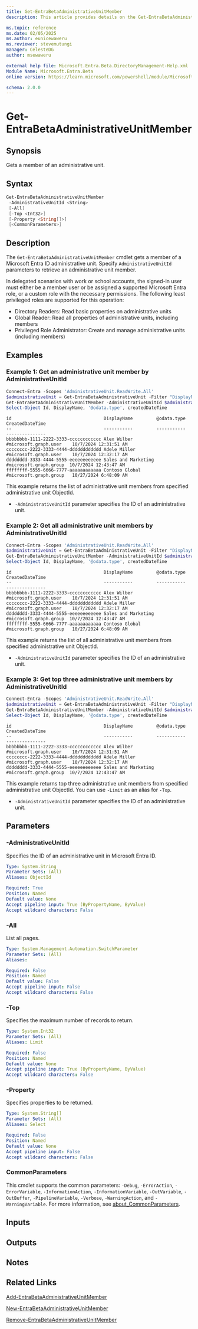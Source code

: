 ```yaml
---
title: Get-EntraBetaAdministrativeUnitMember
description: This article provides details on the Get-EntraBetaAdministrativeUnitMember command.

ms.topic: reference
ms.date: 02/05/2025
ms.author: eunicewaweru
ms.reviewer: stevemutungi
manager: CelesteDG
author: msewaweru

external help file: Microsoft.Entra.Beta.DirectoryManagement-Help.xml
Module Name: Microsoft.Entra.Beta
online version: https://learn.microsoft.com/powershell/module/Microsoft.Entra.Beta/Get-EntraBetaAdministrativeUnitMember

schema: 2.0.0
---
```


# Get-EntraBetaAdministrativeUnitMember

## Synopsis

Gets a member of an administrative unit.

## Syntax

```powershell
Get-EntraBetaAdministrativeUnitMember
 -AdministrativeUnitId <String>
 [-All]
 [-Top <Int32>]
 [-Property <String[]>]
 [<CommonParameters>]
```

## Description

The `Get-EntraBetaAdministrativeUnitMember` cmdlet gets a member of a Microsoft Entra ID administrative unit. Specify `AdministrativeUnitId` parameters to retrieve an administrative unit member.

In delegated scenarios with work or school accounts, the signed-in user must either be a member user or be assigned a supported Microsoft Entra role, or a custom role with the necessary permissions. The following least privileged roles are supported for this operation:

- Directory Readers: Read basic properties on administrative units
- Global Reader: Read all properties of administrative units, including members
- Privileged Role Administrator: Create and manage administrative units (including members)

## Examples

### Example 1: Get an administrative unit member by AdministrativeUnitId

```powershell
Connect-Entra -Scopes 'AdministrativeUnit.ReadWrite.All'
$administrativeUnit = Get-EntraBetaAdministrativeUnit -Filter "DisplayName eq '<administrativeunit-display-name>'"
Get-EntraBetaAdministrativeUnitMember -AdministrativeUnitId $administrativeUnit.Id |
Select-Object Id, DisplayName, '@odata.type', createdDateTime
```

```Output
id                                   DisplayName         @odata.type              CreatedDateTime
--                                   -----------         -----------              ---------------
bbbbbbbb-1111-2222-3333-cccccccccccc Alex Wilber        #microsoft.graph.user    10/7/2024 12:31:51 AM
cccccccc-2222-3333-4444-dddddddddddd Adele Miller      #microsoft.graph.user    10/7/2024 12:32:17 AM
dddddddd-3333-4444-5555-eeeeeeeeeeee Sales and Marketing #microsoft.graph.group  10/7/2024 12:43:47 AM
ffffffff-5555-6666-7777-aaaaaaaaaaaa Contoso Global     #microsoft.graph.group   10/27/2024 6:48:09 AM
```

This example returns the list of administrative unit members from specified administrative unit ObjectId.

- `-AdministrativeUnitId` parameter specifies the ID of an administrative unit.

### Example 2: Get all administrative unit members by AdministrativeUnitId

```powershell
Connect-Entra -Scopes 'AdministrativeUnit.ReadWrite.All'
$administrativeUnit = Get-EntraBetaAdministrativeUnit -Filter "DisplayName eq '<administrativeunit-display-name>'"
Get-EntraBetaAdministrativeUnitMember -AdministrativeUnitId $administrativeUnit.Id -All |
Select-Object Id, DisplayName, '@odata.type', createdDateTime
```

```Output
id                                   DisplayName         @odata.type              CreatedDateTime
--                                   -----------         -----------              ---------------
bbbbbbbb-1111-2222-3333-cccccccccccc Alex Wilber        #microsoft.graph.user    10/7/2024 12:31:51 AM
cccccccc-2222-3333-4444-dddddddddddd Adele Miller      #microsoft.graph.user    10/7/2024 12:32:17 AM
dddddddd-3333-4444-5555-eeeeeeeeeeee Sales and Marketing #microsoft.graph.group  10/7/2024 12:43:47 AM
ffffffff-5555-6666-7777-aaaaaaaaaaaa Contoso Global     #microsoft.graph.group   10/27/2024 6:48:09 AM
```

This example returns the list of all administrative unit members from specified administrative unit ObjectId.

- `-AdministrativeUnitId` parameter specifies the ID of an administrative unit.

### Example 3: Get top three administrative unit members by AdministrativeUnitId

```powershell
Connect-Entra -Scopes 'AdministrativeUnit.ReadWrite.All'
$administrativeUnit = Get-EntraBetaAdministrativeUnit -Filter "DisplayName eq '<administrativeunit-display-name>'"
Get-EntraBetaAdministrativeUnitMember -AdministrativeUnitId $administrativeUnit.Id -Top 3 |
Select-Object Id, DisplayName, '@odata.type', createdDateTime
```

```Output
id                                   DisplayName         @odata.type              CreatedDateTime
--                                   -----------         -----------              ---------------
bbbbbbbb-1111-2222-3333-cccccccccccc Alex Wilber        #microsoft.graph.user    10/7/2024 12:31:51 AM
cccccccc-2222-3333-4444-dddddddddddd Adele Miller      #microsoft.graph.user    10/7/2024 12:32:17 AM
dddddddd-3333-4444-5555-eeeeeeeeeeee Sales and Marketing #microsoft.graph.group  10/7/2024 12:43:47 AM
```

This example returns top three administrative unit members from specified administrative unit ObjectId. You can use `-Limit` as an alias for `-Top`.

- `-AdministrativeUnitId` parameter specifies the ID of an administrative unit.

## Parameters

### -AdministrativeUnitId

Specifies the ID of an administrative unit in Microsoft Entra ID.

```yaml
Type: System.String
Parameter Sets: (All)
Aliases: ObjectId

Required: True
Position: Named
Default value: None
Accept pipeline input: True (ByPropertyName, ByValue)
Accept wildcard characters: False
```

### -All

List all pages.

```yaml
Type: System.Management.Automation.SwitchParameter
Parameter Sets: (All)
Aliases:

Required: False
Position: Named
Default value: False
Accept pipeline input: False
Accept wildcard characters: False
```

### -Top

Specifies the maximum number of records to return.

```yaml
Type: System.Int32
Parameter Sets: (All)
Aliases: Limit

Required: False
Position: Named
Default value: None
Accept pipeline input: True (ByPropertyName, ByValue)
Accept wildcard characters: False
```

### -Property

Specifies properties to be returned.

```yaml
Type: System.String[]
Parameter Sets: (All)
Aliases: Select

Required: False
Position: Named
Default value: None
Accept pipeline input: False
Accept wildcard characters: False
```

### CommonParameters

This cmdlet supports the common parameters: `-Debug`, `-ErrorAction`, `-ErrorVariable`, `-InformationAction`, `-InformationVariable`, `-OutVariable`, `-OutBuffer`, `-PipelineVariable`, `-Verbose`, `-WarningAction`, and `-WarningVariable`. For more information, see [about_CommonParameters](https://go.microsoft.com/fwlink/?LinkID=113216).

## Inputs

## Outputs

## Notes

## Related Links

[Add-EntraBetaAdministrativeUnitMember](Add-EntraBetaAdministrativeUnitMember.md)

[New-EntraBetaAdministrativeUnitMember](New-EntraBetaAdministrativeUnitMember.md)

[Remove-EntraBetaAdministrativeUnitMember](Remove-EntraBetaAdministrativeUnitMember.md)
